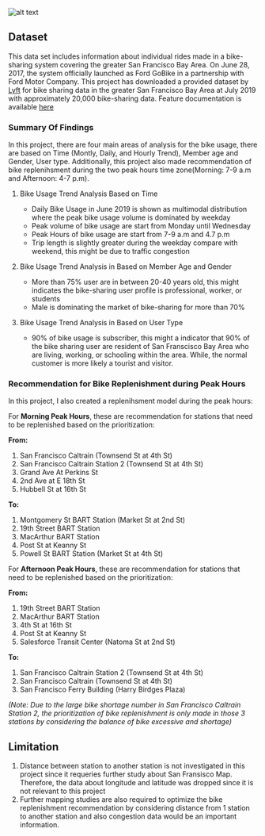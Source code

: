 
![alt text](2000px-Ford_GoBike_logo.svg-2.png "Logo Title Text 3")

## Dataset
This data set includes information about individual rides made in a bike-sharing system covering the greater San Francisco Bay Area. On June 28, 2017, the system officially launched as Ford GoBike in a partnership with Ford Motor Company.
This project has downloaded a provided dataset by [Lyft](https://s3.amazonaws.com/baywheels-data/index.html) for bike sharing data in the greater San Francisco Bay Area at July 2019 with approximately 20,000 bike-sharing data. Feature documentation is available [here](https://www.lyft.com/bikes/bay-wheels/system-data)

### Summary Of Findings
In this project, there are four main areas of analysis for the bike usage, there are based on Time (Montly, Daily, and Hourly Trend), Member age and Gender, User type. Additionally, this project also made recommendation of bike replenihsment during the two peak hours time zone(Morning: 7-9 a.m and Afternoon: 4-7 p.m).

1. Bike Usage Trend Analysis Based on Time
    - Daily Bike Usage in June 2019 is shown as multimodal distribution where the peak bike usage volume is dominated by weekday
    - Peak volume of bike usage are start from Monday until Wednesday
    - Peak Hours of bike usage are start from 7-9 a.m and 4.7 p.m
    - Trip length is slightly greater during the weekday compare with weekend, this might be due to traffic congestion

2. Bike Usage Trend Analysis in Based on Member Age and Gender
    - More than 75% user are in between 20-40 years old, this might indicates the bike-sharing user profile is professional, worker, or students
    - Male is dominating the market of bike-sharing for more than 70%

3. Bike Usage Trend Analysis in Based on User Type
    - 90% of bike usage is subscriber, this might a indicator that 90% of the bike sharing user are resident of San Franscisco Bay Area who are living, working, or schooling within the area. While, the normal customer is more likely a tourist and visitor.

### Recommendation for Bike Replenishment during Peak Hours
In this project, I also created a replenihsment model during the peak hours:

For **Morning Peak Hours**, these are recommendation for stations that need to be replenished based on the prioritization:

**From:**
1. San Francisco Caltrain (Townsend St at 4th St)
2. San Francisco Caltrain Station 2 (Townsend St at 4th St)
3. Grand Ave At Perkins St
4. 2nd Ave at E 18th St
5. Hubbell St at 16th St

**To:**
1. Montgomery St BART Station (Market St at 2nd St)
2. 19th Street BART Station
3. MacArthur BART Station
4. Post St at Keanny St
5. Powell St BART Station (Market St at 4th St)

For **Afternoon Peak Hours**, these are recommendation for stations that need to be replenished based on the prioritization:

**From:**
1. 19th Street BART Station
2. MacArthur BART Station
3. 4th St at 16th St
4. Post St at Keanny St
5. Salesforce Transit Center (Natoma St at 2nd St)
    
**To:**
1. San Francisco Caltrain Station 2 (Townsend St at 4th St)
2. San Francisco Caltrain (Townsend St at 4th St)
3. San Francisco Ferry Building (Harry Birdges Plaza)

_(Note: Due to the large bike shortage number in San Francisco Caltrain Station 2, the prioritization of bike replenishment is only made in those 3 stations by considering the balance of bike excessive and shortage)_

## Limitation

1. Distance between station to another station is not investigated in this project since it requeries further study about San Fransisco Map. Therefore, the data about longitude and latitude was dropped since it is not relevant to this project
2. Further mapping studies are also required to optimize the bike replenishment recommendation by considering distance from 1 station to another station and also congestion data would be an important information.


```python

```
